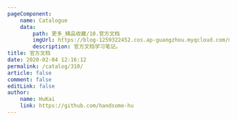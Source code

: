 ```yaml
---
pageComponent:
    name: Catalogue
    data:
        path: 更多_精品收藏/10.官方文档
        imgUrl: https://blog-1259322452.cos.ap-guangzhou.myqcloud.com/my/catalog.png
        description: 官方文档学习笔记。
title: 官方文档
date: 2020-02-04 12:16:12
permalink: /catalog/310/
article: false
comment: false
editLink: false
author:
    name: HuKai
    link: https://github.com/handsome-hu
---
```

